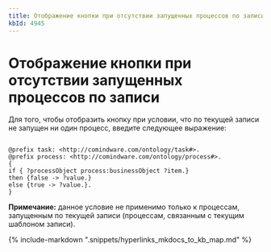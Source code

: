 ```yaml
---
title: Отображение кнопки при отсутствии запущенных процессов по записи
kbId: 4945
---
```


# Отображение кнопки при отсутствии запущенных процессов по записи

Для того, чтобы отобразить кнопку при условии, что по текущей записи не запущен ни один процесс, введите следующее выражение:

```

@prefix task: <http://comindware.com/ontology/task#>.
@prefix process: <http://comindware.com/ontology/process#>.
{
if { ?processObject process:businessObject ?item.}
then {false -> ?value.}
else {true -> ?value.}.
}

```

**Примечание:** данное условие не применимо только к процессам, запущенным по текущей записи (процессам, связанным с текущим шаблоном записи).

{% include-markdown ".snippets/hyperlinks_mkdocs_to_kb_map.md" %}
